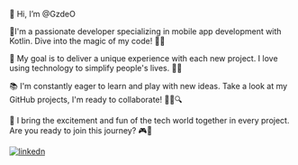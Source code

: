 
👋 Hi, I’m @GzdeO
  
💫I'm a passionate developer specializing in mobile app development with Kotlin. Dive into the magic of my code! 🚀📱

🌟 My goal is to deliver a unique experience with each new project. I love using technology to simplify people's lives. 🌈💡

📚 I'm constantly eager to learn and play with new ideas. Take a look at my GitHub projects, I'm ready to collaborate! 👨‍💻🔍

🎉 I bring the excitement and fun of the tech world together in every project. Are you ready to join this journey? 🎮🤝

[![linkedn](https://github.com/GzdeO/GzdeO/assets/137268577/68634504-725f-430a-9320-18ace2daba65)](https://www.linkedin.com/in/g%C3%B6zde-%C3%B6-70570a244/)



